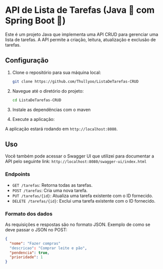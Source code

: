 # API de Lista de Tarefas (Java 🚀 com Spring Boot 🍃)

Este é um projeto Java que implementa uma API CRUD para gerenciar uma lista de tarefas. A API permite a criação, leitura, atualização e exclusão de tarefas.

## Configuração

1. Clone o repositório para sua máquina local:

    ```bash
    git clone https://github.com/Thullyoo/ListaDeTarefas-CRUD
    ```

2. Navegue até o diretório do projeto:

    ```bash
    cd ListaDeTarefas-CRUD
    ```

3. Instale as dependências com o maven


4. Execute a aplicação:

A aplicação estará rodando em `http://localhost:8080`.

## Uso

Você também pode acessar o Swagger UI que utilizei para documentar a API pelo seguinte link: `http://localhost:8080/swagger-ui/index.html`

### Endpoints

- `GET /tarefas`: Retorna todas as tarefas.
- `POST /tarefas`: Cria uma nova tarefa.
- `PUT /tarefas/{id}`: Atualiza uma tarefa existente com o ID fornecido.
- `DELETE /tarefas/{id}`: Exclui uma tarefa existente com o ID fornecido.

### Formato dos dados

As requisições e respostas são no formato JSON. Exemplo de como se deve passar o JSON no POST:

```json
{
  "nome": "Fazer compras"
  "descricao": "Comprar leite e pão",
  "pendencia": true,
  "prioridade": 1
}
